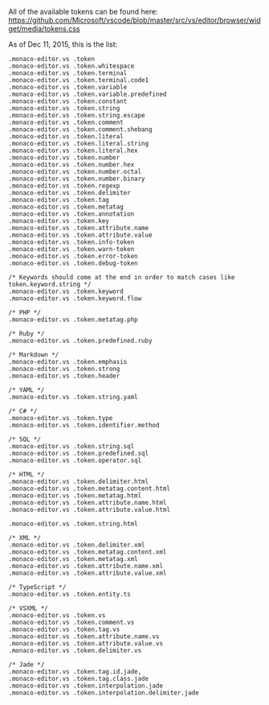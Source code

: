 All of the available tokens can be found here: https://github.com/Microsoft/vscode/blob/master/src/vs/editor/browser/widget/media/tokens.css

As of Dec 11, 2015, this is the list:

	.monaco-editor.vs .token			
	.monaco-editor.vs .token.whitespace		
	.monaco-editor.vs .token.terminal		
	.monaco-editor.vs .token.terminal.code1	
	.monaco-editor.vs .token.variable		
	.monaco-editor.vs .token.variable.predefined	
	.monaco-editor.vs .token.constant		
	.monaco-editor.vs .token.string		
	.monaco-editor.vs .token.string.escape	
	.monaco-editor.vs .token.comment		
	.monaco-editor.vs .token.comment.shebang	
	.monaco-editor.vs .token.literal		
	.monaco-editor.vs .token.literal.string	
	.monaco-editor.vs .token.literal.hex		
	.monaco-editor.vs .token.number		
	.monaco-editor.vs .token.number.hex		
	.monaco-editor.vs .token.number.octal		
	.monaco-editor.vs .token.number.binary	
	.monaco-editor.vs .token.regexp		
	.monaco-editor.vs .token.delimiter		
	.monaco-editor.vs .token.tag			
	.monaco-editor.vs .token.metatag		
	.monaco-editor.vs .token.annotation		
	.monaco-editor.vs .token.key			
	.monaco-editor.vs .token.attribute.name	
	.monaco-editor.vs .token.attribute.value	
	.monaco-editor.vs .token.info-token		
	.monaco-editor.vs .token.warn-token		
	.monaco-editor.vs .token.error-token		
	.monaco-editor.vs .token.debug-token		
	
	/* Keywords should come at the end in order to match cases like token.keyword.string */
	.monaco-editor.vs .token.keyword		
	.monaco-editor.vs .token.keyword.flow		
	
	/* PHP */
	.monaco-editor.vs .token.metatag.php		
	
	/* Ruby */
	.monaco-editor.vs .token.predefined.ruby	
	
	/* Markdown */
	.monaco-editor.vs .token.emphasis       	
	.monaco-editor.vs .token.strong         	
	.monaco-editor.vs .token.header         	
	
	/* YAML */
	.monaco-editor.vs .token.string.yaml		
	
	/* C# */
	.monaco-editor.vs .token.type			
	.monaco-editor.vs .token.identifier.method	
	
	/* SQL */
	.monaco-editor.vs .token.string.sql		
	.monaco-editor.vs .token.predefined.sql	
	.monaco-editor.vs .token.operator.sql		
	
	/* HTML */
	.monaco-editor.vs .token.delimiter.html	
	.monaco-editor.vs .token.metatag.content.html	
	.monaco-editor.vs .token.metatag.html		
	.monaco-editor.vs .token.attribute.name.html	
	.monaco-editor.vs .token.attribute.value.html	
	
	.monaco-editor.vs .token.string.html		
	
	/* XML */
	.monaco-editor.vs .token.delimiter.xml	
	.monaco-editor.vs .token.metatag.content.xml	
	.monaco-editor.vs .token.metatag.xml		
	.monaco-editor.vs .token.attribute.name.xml	
	.monaco-editor.vs .token.attribute.value.xml	
	
	/* TypeScript */
	.monaco-editor.vs .token.entity.ts		
	
	/* VSXML */
	.monaco-editor.vs .token.vs			
	.monaco-editor.vs .token.comment.vs		
	.monaco-editor.vs .token.tag.vs		
	.monaco-editor.vs .token.attribute.name.vs	
	.monaco-editor.vs .token.attribute.value.vs	
	.monaco-editor.vs .token.delimiter.vs		
	
	/* Jade */
	.monaco-editor.vs .token.tag.id.jade,
	.monaco-editor.vs .token.tag.class.jade	
	.monaco-editor.vs .token.interpolation.jade 	
	.monaco-editor.vs .token.interpolation.delimiter.jade 
